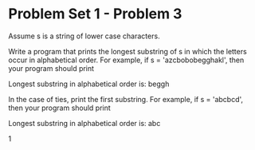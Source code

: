 # Problem Set 1 - Problem 3
Assume s is a string of lower case characters.

Write a program that prints the longest substring of s in which the letters occur in alphabetical order. For example, if s = 'azcbobobegghakl', then your program should print

Longest substring in alphabetical order is: beggh

In the case of ties, print the first substring. For example, if s = 'abcbcd', then your program should print

Longest substring in alphabetical order is: abc


1

